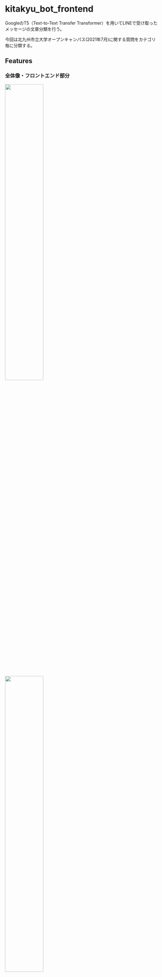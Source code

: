 # kitakyu_bot_frontend

GoogleのT5（Text-to-Text Transfer Transformer）を用いてLINEで受け取ったメッセージの文章分類を行う。

今回は北九州市立大学オープンキャンパス(2021年7月)に関する質問をカテゴリ毎に分類する。

## Features

### 全体像・フロントエンド部分

<img src="https://user-images.githubusercontent.com/86106572/129190936-a2394ae3-a25f-4ed4-a8df-ecdca36293ca.png" width=50%>

<img src="https://user-images.githubusercontent.com/86106572/129190945-31cdfb23-7404-46cd-885d-4c2f78bc422e.png" width=50%>

LINEとの送受信を可能とするためにLINE Messaging APIを用いる。

受信したメッセージをheroku上で受け取り、ngrokを用いて別ローカルサーバーに送信する。

別サーバーでメッセージの分類をし、その分類ラベルをherokuに返しそのラベルに応じた内容をLINEユーザー側に送信する。

## Requirement

- Python3.9.5

- dj_database_url==0.5.0
- line_bot_sdk==1.19.0
- Django==3.2.4

## Installation

```bash
pip install -r requirements.txt
```

## Usage
[Django+HerokuでLINE Messaging APIのおそ松botを作るまで](https://qiita.com/yakan10/items/b7ad35c2cbba5db81462)を参考にさせてもらって作成した。以下で示す手順はこの参考ページと共に見ていただくことを想定している。

0. Herokuアカウント作成
1. LINE Messaging API登録
2. Installation(requirements.txt)
3. Djangoプロジェクト作成
```bash
django-admin startproject kitakyu_bot_github
```
4. Djangoでbotアプリケーション作成
```bash
cd kitakyu_bot_github
python manage.py startapp bot
```
5. アップロードしている「Procfile」をダウンロードし「manage.py」がある位置に置く
6. views.pyを編集する(既成のviews.pyを使用)、LINEのアクセストークンをviews.pyの「ACCESS_TOKEN」に書き換える
7. Herokuにデプロイ

##### git初期化
```
git init
git add .
git commit -m 'first commit'
```
##### herokuにリポジトリを作成
```
heroku create
```
自動作成されたアプリ名を覚えておく。

##### 以下の設定を追加
```
heroku config:set DISABLE_COLLECTSTATIC=1
```
##### 次にsettings.pyを編集
```
ALLOWED_HOSTS = ['127.0.0.1', 'localhost', '「アプリ名」.herokuapp.com']
```
##### settings.pyをコミットする。
```
git add kitakyu_bot_github/settings.py
git commit -m "edit settings.py"
```
##### herokuにデプロイ
```
git push heroku master
```
8. LINE側にherokuのアドレスをセット

LINE Developersの方の「Webhook URL」に、herokuのbot/callbackのアドレスを追加。

9. 質問してみる

「トイレの場所はどこ？」「xxの講義時間」など。

## Note

#### vies.pyの編集において
- LINE DeveropersのアカウントからAccess Tokenを読み取りviews.pyの __ACCESS_TOKEN__ に入力
- 質問テキストから質問のカテコライズをするローカルサーバをngrokを用いて建て、そのngrok numberをviews.pyの __num_ngrok__ に入力

#### 共同製作者
バックエンド側（T5を用いたカテゴライズ）、ngrokの詳細は[共同制作者のリポジトリ](https://github.com/greentiger0789/AI_LINE_Bot_T5model)に公開している。

## 紹介ポスター
<img src="https://user-images.githubusercontent.com/86106572/129190922-f74be94b-a714-42a6-8a39-dc3f753463b1.jpg" width=50%>

## 実装画面
<img src="https://user-images.githubusercontent.com/86106572/132164667-6a3bb055-6243-48af-ad1e-a9a816b15d2f.jpg" width=50%>

## Author
- [@IoriKobayashi1998](https://github.com/IoriKobayashi1998)

__共同製作者__
- [@greentiger0789](https://github.com/greentiger0789)
